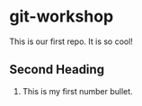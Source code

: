 # git-workshop
This is our first repo.
It is so cool!
## Second Heading
1. This is my first number bullet.